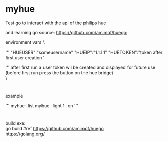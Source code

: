 # myhue
Test go to interact with the api of the philips hue 

and learning go 
source: 
https://github.com/amimof/huego

environment vars \

'''
"HUEUSER":"someusername"
"HUEIP":"1.1.1.1"
"HUETOKEN":"token after first user creation"

'''
after first run a user token wil be created and displayed for future use \
(before first run press the button on the hue bridge) \
\
#
example 

'''
myhue -list
myhue -light 1 -on
'''
#
build exe: \
go build
#ref
https://github.com/amimof/huego
\
https://golang.org/
